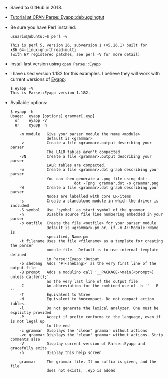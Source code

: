 * Saved to GitHub in 2018. 

* [Tutorial at CPAN Parse::Eyapp::debuggingtut](https://metacpan.org/pod/release/CASIANO/Parse-Eyapp-1.182/lib/Parse/Eyapp/debuggingtut.pod)

* Be sure you have Perl installed:

	```
	usuario@ubuntu:~$ perl -v

	This is perl 5, version 26, subversion 1 (v5.26.1) built for x86_64-linux-gnu-thread-multi
	(with 67 registered patches, see perl -V for more detail)
	```

* Install last version using `cpan Parse::Eyapp` 


* I have used version 1.182 for this examples. I believe they will work with current versions of [Eyapp](https://metacpan.org/pod/distribution/Parse-Eyapp/eyapp):

  ```
  $ eyapp -V
  This is Parse::Eyapp version 1.182.
  ```
* Available options:

  ```
  $ eyapp -h
  Usage:  eyapp [options] grammar[.eyp]
    or    eyapp -V
    or    eyapp -h

      -m module   Give your parser module the name <module>
                  default is <grammar>
      -v          Create a file <grammar>.output describing your parser
                  The LALR tables aren't compacted
      -vN         Create a file <grammar>.output describing your parser
                  LALR tables are compacted.
      -w          Create a file <grammar>.dot graph describing your parser.
                  You can then generate a .png file using dot:
                              dot -Tpng  grammar.dot -o grammar.png
      -W          Create a file <grammar>.dot graph describing your parser
                  Nodes are labelled with core LR-items
      -s          Create a standalone module in which the driver is included
      -S symbol   Use 'symbol' as start symbol of the grammar
      -n          Disable source file line numbering embedded in your parser
      -o outfile  Create the file <outfile> for your parser module
                  Default is <grammar>.pm or, if -m A::Module::Name is
                  specified, Name.pm
      -t filename Uses the file <filename> as a template for creating the parser
                  module file.  Default is to use internal template defined
                  in Parse::Eyapp::Output
      -b shebang  Adds '#!<shebang>' as the very first line of the output file
      -B prompt   Adds a modulino call '__PACKAGE->main(<prompt>) unless caller();' 
                  as the very last line of the output file
      -C          An abbreviation for the combined use of -b ''  -B ''
      -T          Equivalent to %tree
      -N          Equivalent to %nocompact. Do not compact action tables. 
      -l          Do not generate the lexical analyzer. One must be explictly provided
      -P          Accept if prefix conforms to the language, even if is not legal up 
                  to the end 
      -c grammar  Displays the "clean" grammar without actions     
      -vc grammar Displays the "clean" grammar without actions. Strip comments also
      -V          Display current version of Parse::Eyapp and gracefully exits
      -h          Display this help screen

      grammar     The grammar file. If no suffix is given, and the file
                  does not exists, .eyp is added
  ```

